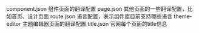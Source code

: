 component.json 组件页面的翻译配置
page.json 其他页面的一些翻译配置，比如首页、设计页面
route.json 语言配置，表示组件库目前支持哪些语言
theme-editor 主题编辑器页面的翻译配置
title.json 官网每个页面的title信息